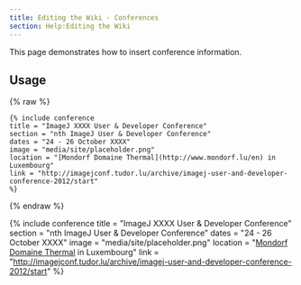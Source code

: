 ```yaml
---
title: Editing the Wiki - Conferences
section: Help:Editing the Wiki
---
```


This page demonstrates how to insert conference information.

## Usage

{% raw %}
```
{% include conference
title = "ImageJ XXXX User & Developer Conference"
section = "nth ImageJ User & Developer Conference"
dates = "24 - 26 October XXXX"
image = "media/site/placeholder.png"
location = "[Mondorf Domaine Thermal](http://www.mondorf.lu/en) in Luxembourg"
link = "http://imagejconf.tudor.lu/archive/imagej-user-and-developer-conference-2012/start"
%}
```
{% endraw %}

{% include conference
title = "ImageJ XXXX User & Developer Conference"
section = "nth ImageJ User & Developer Conference"
dates = "24 - 26 October XXXX"
image = "media/site/placeholder.png"
location = "[Mondorf Domaine Thermal](http://www.mondorf.lu/en) in Luxembourg"
link = "http://imagejconf.tudor.lu/archive/imagej-user-and-developer-conference-2012/start"
%}
